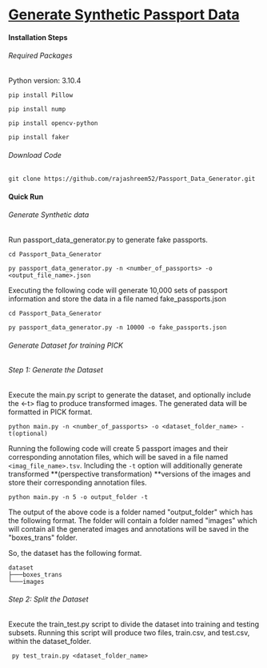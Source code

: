 # <u>Generate Synthetic Passport Data</u>

#### Installation Steps

###### Required Packages

Python version: 3.10.4

```
pip install Pillow

pip install nump

pip install opencv-python

pip install faker
```

###### Download Code

```
git clone https://github.com/rajashreem52/Passport_Data_Generator.git
```

#### Quick Run

###### Generate Synthetic data

Run passport_data_generator.py to generate fake passports. 

```
cd Passport_Data_Generator

py passport_data_generator.py -n <number_of_passports> -o <output_file_name>.json
```

Executing the following code will generate 10,000 sets of passport information and store the data in a file named fake_passports.json

```
cd Passport_Data_Generator

py passport_data_generator.py -n 10000 -o fake_passports.json
```

###### Generate Dataset for training PICK

###### Step 1: Generate the Dataset

Execute the main.py script to generate the dataset, and optionally include the <-t> flag to produce transformed images. The generated data will be formatted in PICK format.

```
python main.py -n <number_of_passports> -o <dataset_folder_name> -t(optional)
```

Running the following code will create 5 passport images and their corresponding annotation files, which will be saved in a file named `<imag_file_name>.tsv`. Including the `-t` option will additionally generate transformed **(perspective transformation) **versions of the images and store their corresponding annotation files. 

```
python main.py -n 5 -o output_folder -t
```

The output of the above code is a folder named "output_folder" which has the following format. The folder will contain a folder named "images" which will contain all the generated images and annotations will be saved in the "boxes_trans" folder.

So, the dataset has the following format.

```
dataset
├───boxes_trans
└───images
```

###### Step 2: Split the Dataset

Execute the train_test.py script to divide the dataset into training and testing subsets. Running this script will produce two files, train.csv, and test.csv, within the dataset_folder.

```
 py test_train.py <dataset_folder_name>
```
